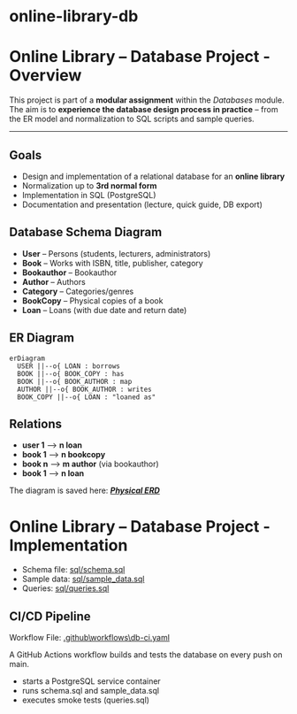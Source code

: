 # online-library-db

# Online Library – Database Project - Overview

This project is part of a **modular assignment** within the *Databases* module.  
The aim is to **experience the database design process in practice** – from the ER model and normalization to SQL scripts and sample queries.

---

## Goals
- Design and implementation of a relational database for an **online library**
- Normalization up to **3rd normal form**
- Implementation in SQL (PostgreSQL)
- Documentation and presentation (lecture, quick guide, DB export)

## Database Schema Diagram
- **User** – Persons (students, lecturers, administrators)  
- **Book** – Works with ISBN, title, publisher, category
- **Bookauthor** – Bookauthor
- **Author** – Authors 
- **Category** – Categories/genres  
- **BookCopy** – Physical copies of a book
- **Loan** – Loans (with due date and return date)


## ER Diagram

```mermaid
erDiagram
  USER ||--o{ LOAN : borrows
  BOOK ||--o{ BOOK_COPY : has
  BOOK ||--o{ BOOK_AUTHOR : map
  AUTHOR ||--o{ BOOK_AUTHOR : writes
  BOOK_COPY ||--o{ LOAN : "loaned as"

```
## Relations
- **user 1**  –> **n loan**
- **book 1**  –> **n bookcopy**
- **book n**  –> **m author** (via bookauthor)
- **book 1**  –> **n loan**

The diagram is saved here: ***[Physical ERD](ERD.png)***

# Online Library – Database Project - Implementation
- Schema file: [sql/schema.sql](sql/schema.sql)
- Sample data: [sql/sample_data.sql](sql/sample_data.sql)
- Queries: [sql/queries.sql](sql/queries.sql)

## CI/CD Pipeline

Workflow File: [.github\workflows\db-ci.yaml](.github\workflows\db-ci.yaml)

A GitHub Actions workflow builds and tests the database on every push on main.
- starts a PostgreSQL service container
- runs schema.sql and sample_data.sql
- executes smoke tests (queries.sql)


